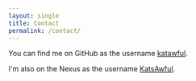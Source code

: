 ```yaml
---
layout: single
title: Contact
permalink: /contact/
---
```


You can find me on GitHub as the username [katawful](https://github.com/katawful).

I'm also on the Nexus as the username [KatsAwful](https://www.nexusmods.com/users/66104901).

